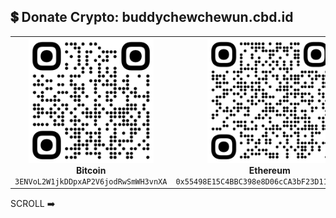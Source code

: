 ## 💲 Donate Crypto: buddychewchewun.cbd.id

<table align="center">
  <tr>
    <td align="center">
      <img src="https://github.com/BuddyChewChew/My-Streams/blob/main/Donate/BITCOIN.png" width="200"><br>
      <strong>Bitcoin</strong><br>
      <code>3ENVoL2W1jkDDpxAP2V6jodRwSmWH3vnXA</code>
    </td>
    <td align="center">
      <img src="https://github.com/BuddyChewChew/My-Streams/blob/main/Donate/ETHEREUM.png" width="200"><br>
      <strong>Ethereum</strong><br>
      <code>0x55498E15C4BBC398e8D06cCA3bF23D1127AdA85d</code>
    </td>
    <td align="center">
      <img src="https://github.com/BuddyChewChew/My-Streams/blob/main/Donate/DOGECOIN.png" width="200"><br>
      <strong>Dogecoin</strong><br>
      <code>D6UcqWSB2Bnh92UqLUmDwkGVasFdPveXBy</code>
    </td>
  </tr>
</table>

SCROLL ➡️



